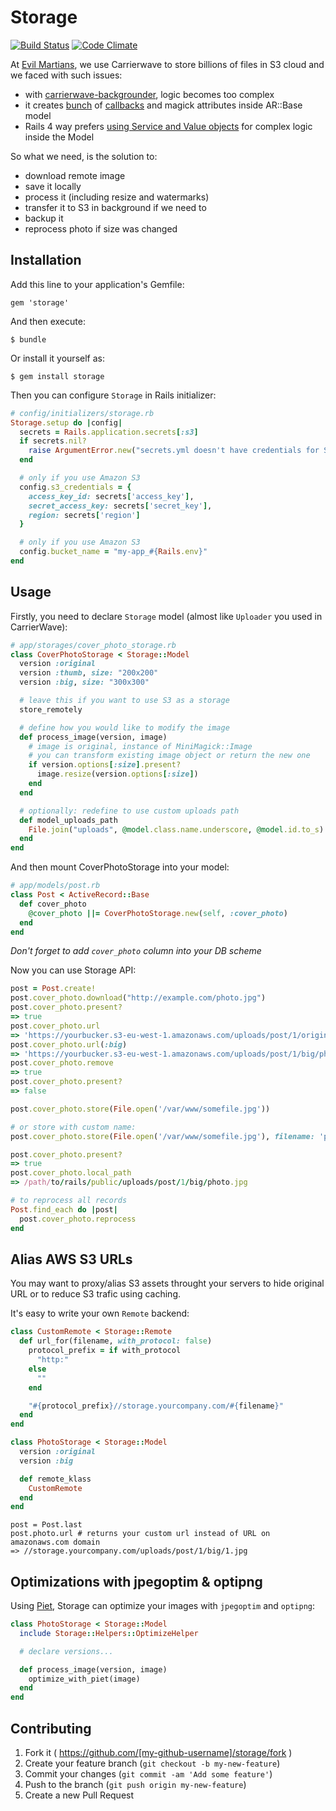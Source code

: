 # Storage

[![Build Status](https://travis-ci.org/kirs/storage.svg?branch=master)](https://travis-ci.org/kirs/storage)
[![Code Climate](https://codeclimate.com/github/kirs/storage.png)](https://codeclimate.com/github/kirs/storage)

At [Evil Martians](http://evl.ms), we use Carrierwave to store billions of files in S3 cloud and we faced with such issues:

* with [carrierwave-backgrounder](https://github.com/lardawge/carrierwave_backgrounder), logic becomes too complex
* it creates [bunch](https://github.com/lardawge/carrierwave_backgrounder/blob/master/lib/backgrounder/orm/activemodel.rb) of [callbacks](https://github.com/lardawge/carrierwave_backgrounder/blob/master/lib/backgrounder/orm/base.rb) and magick attributes inside AR::Base model
* Rails 4 way prefers [using Service and Value objects](http://blog.codeclimate.com/blog/2012/10/17/7-ways-to-decompose-fat-activerecord-models/) for complex logic inside the Model

So what we need, is the solution to:

* download remote image
* save it locally
* process it (including resize and watermarks)
* transfer it to S3 in background if we need to
* backup it
* reprocess photo if size was changed

## Installation

Add this line to your application's Gemfile:

    gem 'storage'

And then execute:

    $ bundle

Or install it yourself as:

    $ gem install storage

Then you can configure `Storage` in Rails initializer:

```ruby
# config/initializers/storage.rb
Storage.setup do |config|
  secrets = Rails.application.secrets[:s3]
  if secrets.nil?
    raise ArgumentError.new("secrets.yml doesn't have credentials for S3")
  end

  # only if you use Amazon S3
  config.s3_credentials = {
    access_key_id: secrets['access_key'],
    secret_access_key: secrets['secret_key'],
    region: secrets['region']
  }

  # only if you use Amazon S3
  config.bucket_name = "my-app_#{Rails.env}"
end
```

## Usage

Firstly, you need to declare `Storage` model (almost like `Uploader` you used in CarrierWave):

```ruby
# app/storages/cover_photo_storage.rb
class CoverPhotoStorage < Storage::Model
  version :original
  version :thumb, size: "200x200"
  version :big, size: "300x300"

  # leave this if you want to use S3 as a storage
  store_remotely

  # define how you would like to modify the image
  def process_image(version, image)
    # image is original, instance of MiniMagick::Image
    # you can transform existing image object or return the new one
    if version.options[:size].present?
      image.resize(version.options[:size])
    end
  end

  # optionally: redefine to use custom uploads path
  def model_uploads_path
    File.join("uploads", @model.class.name.underscore, @model.id.to_s)
  end
end
```

And then mount CoverPhotoStorage into your model:

```ruby
# app/models/post.rb
class Post < ActiveRecord::Base
  def cover_photo
    @cover_photo ||= CoverPhotoStorage.new(self, :cover_photo)
  end
end
```

_Don't forget to add `cover_photo` column into your DB scheme_

Now you can use Storage API:

```ruby
post = Post.create!
post.cover_photo.download("http://example.com/photo.jpg")
post.cover_photo.present?
=> true
post.cover_photo.url
=> 'https://yourbucker.s3-eu-west-1.amazonaws.com/uploads/post/1/original/photo.jpg'
post.cover_photo.url(:big)
=> 'https://yourbucker.s3-eu-west-1.amazonaws.com/uploads/post/1/big/photo.jpg'
post.cover_photo.remove
=> true
post.cover_photo.present?
=> false

post.cover_photo.store(File.open('/var/www/somefile.jpg'))

# or store with custom name:
post.cover_photo.store(File.open('/var/www/somefile.jpg'), filename: 'photo.jpg')

post.cover_photo.present?
=> true
post.cover_photo.local_path
=> /path/to/rails/public/uploads/post/1/big/photo.jpg

# to reprocess all records
Post.find_each do |post|
  post.cover_photo.reprocess
end
```

## Alias AWS S3 URLs

You may want to proxy/alias S3 assets throught your servers to hide original URL or to reduce S3 trafic using caching.

It's easy to write your own `Remote` backend:

```ruby
class CustomRemote < Storage::Remote
  def url_for(filename, with_protocol: false)
    protocol_prefix = if with_protocol
      "http:"
    else
      ""
    end

    "#{protocol_prefix}//storage.yourcompany.com/#{filename}"
  end
end
```

```ruby
class PhotoStorage < Storage::Model
  version :original
  version :big

  def remote_klass
    CustomRemote
  end
end
```

```
post = Post.last
post.photo.url # returns your custom url instead of URL on amazonaws.com domain
=> //storage.yourcompany.com/uploads/post/1/big/1.jpg
```

## Optimizations with jpegoptim & optipng

Using [Piet](https://github.com/albertbellonch/piet), Storage can optimize your images with `jpegoptim` and `optipng`:

```ruby
class PhotoStorage < Storage::Model
  include Storage::Helpers::OptimizeHelper

  # declare versions...

  def process_image(version, image)
    optimize_with_piet(image)
  end
end
```

## Contributing

1. Fork it ( https://github.com/[my-github-username]/storage/fork )
2. Create your feature branch (`git checkout -b my-new-feature`)
3. Commit your changes (`git commit -am 'Add some feature'`)
4. Push to the branch (`git push origin my-new-feature`)
5. Create a new Pull Request
